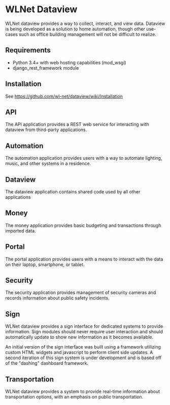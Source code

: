 WLNet Dataview
==============

WLNet dataview provides a way to collect, interact, and view data. Dataview is being developed as a solution to home automation, though other use-cases such as office building management will not be difficult to realize.

Requirements
----

* Python 3.4+ with web hosting capabilities (mod_wsgi)
* django_rest_framework module

Installation
----

See https://github.com/wl-net/dataview/wiki/Installation

API
----

The API application provides a REST web service for interacting with dataview from third-party applications.

Automation
----

The automation application provides users with a way to automate lighting, music, and other systems in a residence.

Dataview
----

The dataview application contains shared code used by all other applications

Money
----

The money application provides basic budgeting and transactions through imported data.

Portal
----

The portal application provides users with a means to interact with the data on their laptop, smartphone, or tablet.

Security
----

The security application provides management of security cameras and records information about public safety incidents.

Sign
----

WLNet dataview provides a sign interface for dedicated systems to provide information. Sign modules should never require user interaction and should automatically update to show new information as it becomes available.

An initial version of the sign interface was built using a framework utilizing custom HTML widgets and javascript to perform client side updates. A second iteration of this sign system is under development and is based off of the "dashing" dashboard framework.

Transportation
--------------------

WLNet dataview provides a system to provide real-time information about transportation options, with an emphasis on public transportation.
